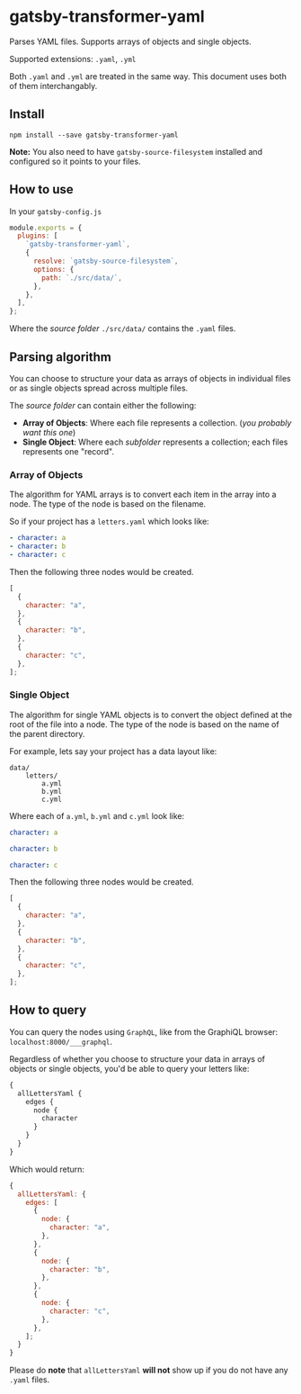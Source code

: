 # gatsby-transformer-yaml

Parses YAML files. Supports arrays of objects and single objects.

Supported extensions: `.yaml`, `.yml`

Both `.yaml` and `.yml` are treated in the same way. This document uses both of them interchangably.

## Install

`npm install --save gatsby-transformer-yaml`

**Note:** You also need to have `gatsby-source-filesystem` installed and configured so it
points to your files.

## How to use

In your `gatsby-config.js`

```javascript
module.exports = {
  plugins: [
    `gatsby-transformer-yaml`,
    {
      resolve: `gatsby-source-filesystem`,
      options: {
        path: `./src/data/`,
      },
    },
  ],
};
```

Where the _source folder_ `./src/data/` contains the `.yaml` files.

## Parsing algorithm

You can choose to structure your data as arrays of objects in individual files
or as single objects spread across multiple files.

The _source folder_ can contain either the following:

- **Array of Objects**: Where each file represents a collection. (_you probably want this one_)
- **Single Object**: Where each _subfolder_ represents a collection; each files represents one "record".

### Array of Objects

The algorithm for YAML arrays is to convert each item in the array into a node.
The type of the node is based on the filename.

So if your project has a `letters.yaml` which looks like:

```yaml
- character: a
- character: b
- character: c
```

Then the following three nodes would be created.

```javascript
[
  {
    character: "a",
  },
  {
    character: "b",
  },
  {
    character: "c",
  },
];
```

### Single Object

The algorithm for single YAML objects is to convert the object defined at the
root of the file into a node. The type of the node is based on the name of the
parent directory.

For example, lets say your project has a data layout like:

```
data/
    letters/
        a.yml
        b.yml
        c.yml
```

Where each of `a.yml`, `b.yml` and `c.yml` look like:

```yaml
character: a
```

```yaml
character: b
```

```yaml
character: c
```

Then the following three nodes would be created.

```javascript
[
  {
    character: "a",
  },
  {
    character: "b",
  },
  {
    character: "c",
  },
];
```

## How to query

You can query the nodes using `GraphQL`, like from the GraphiQL browser: `localhost:8000/___graphql`.

Regardless of whether you choose to structure your data in arrays of objects or
single objects, you'd be able to query your letters like:

```graphql
{
  allLettersYaml {
    edges {
      node {
        character
      }
    }
  }
}
```

Which would return:

```javascript
{
  allLettersYaml: {
    edges: [
      {
        node: {
          character: "a",
        },
      },
      {
        node: {
          character: "b",
        },
      },
      {
        node: {
          character: "c",
        },
      },
    ];
  }
}
```

Please do **note** that `allLettersYaml` **will not** show up if you do not have any `.yaml` files.
